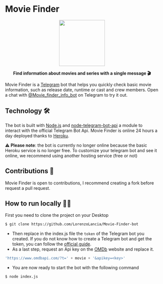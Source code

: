# Movie Finder
<p align="center">
  <img width="150" height="150" src="logo.png")>
</p>
<p align="center"> 
  <strong>Find information about movies and series with a single message 🎬</strong>
</p>

Movie Finder is a [Telegram](https://telegram.org/) bot that helps you quickly check basic movie information, such as release date, runtime or cast and crew members. Open a chat with [@Movie_finder_info_bot](http://telegram.me/Movie_finder_info_bot) on Telegram to try it out.

## Technology 🛠️
The bot is built with [Node.js](https://nodejs.org) and [node-telegram-bot-api](https://github.com/yagop/node-telegram-bot-api) a module to interact with the official Telegram Bot Api. Movie Finder is online 24 hours a day deployed thanks to [Heroku](https://heroku.com/).

⚠️ **Please note**: the bot is currently no longer online because the basic Heroku service is no longer free. 
To customize your telegram bot and see it online, we recommend using another hosting service (free or not)

## Contributions 🤝
Movie Finder is open to contributions, I recommend creating a fork before request a pull request.

## How to run locally 🏃‍♂️
First you need to clone the project on your Desktop
```bash 
$ git clone https://github.com/LorenzoLancia/Movie-Finder-bot
```
- Then replace in the index.js file the ```token``` of the Telegram bot you created. If you do not know how to create a Telegram bot and get the token, you can follow the [official guide](https://core.telegram.org/bots#6-botfather). 
- As a last step, request an Api key on the [OMDb](http://www.omdbapi.com/apikey.aspx) website and replace it. 
```js 
'https://www.omdbapi.com/?t=' + movie + '&apikey=<key>'
```
- You are now ready to start the bot with the following command 
```bash 
$ node index.js
```

